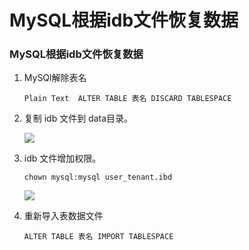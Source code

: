 # MySQL根据idb文件恢复数据

### MySQL根据idb文件恢复数据

1. MySQl解除表名
   
    `Plain Text  ALTER TABLE 表名 DISCARD TABLESPACE`
    
2. 复制 idb 文件到 data目录。
   
    ![](https://s2.loli.net/2025/06/16/oPNsDZAih5vyGnY.png)
    
3. idb 文件增加权限。
   
    ```
    chown mysql:mysql user_tenant.ibd
    ```
    
    ![](https://s2.loli.net/2025/06/16/U5F9JLwSdniyZGM.png)
    
4. 重新导入表数据文件
   
    ```
    ALTER TABLE 表名 IMPORT TABLESPACE
    ```